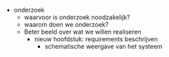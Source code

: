 - onderzoek
    + waarvoor is onderzoek noodzakelijk?
    + waarom doen we onderzoek?
    + Beter beeld over wat we willen realiseren
        * nieuw hoofdstuk: requirements beschrijven
            - schematische weergave van het systeem